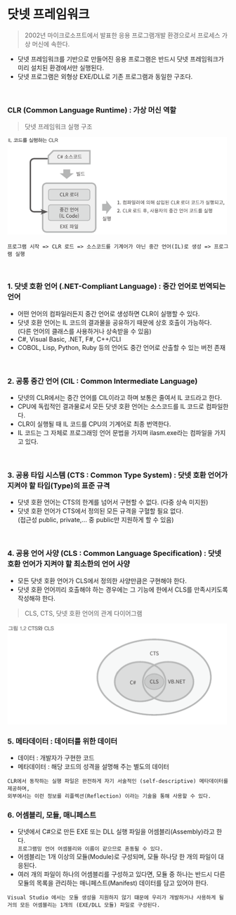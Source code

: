 # 닷넷 프레임워크
> 2002년 마이크로소프트에서 발표한 응용 프로그램개발 환경으로서 프로세스 가상 머신에 속한다.
- 닷넷 프레임워크를 기반으로 만들어진 응용 프로그램은 반드시 닷넷 프레임워크가 미리 설치된 환경에서만 실행된다.
- 닷넷 프로그램은 외형상 EXE/DLL로 기존 프로그램과 동일한 구조다.
<br>

### CLR (Common Language Runtime) : 가상 머신 역할
> 닷넷 프레임워크 실행 구조
<img src="./Images/1_1.png" width="500"/>

```
프로그램 시작 => CLR 로드 => 소스코드를 기계어가 아닌 중간 언어(IL)로 생성 => 프로그램 실행
```
<br>

### 1. 닷넷 호환 언어 (.NET-Compliant Language) : 중간 언어로 번역되는 언어
- 어떤 언어의 컴파일러든지 중간 언어로 생성하면 CLR이 실행할 수 있다.
- 닷넷 호환 언어는 IL 코드의 결과물을 공유하기 때문에 상호 호출이 가능하다.   
(다른 언어의 클래스를 사용하거나 상속받을 수 있음)
- C#, Visual Basic,  .NET, F#, C++/CLI
- COBOL, Lisp, Python, Ruby 등의 언어도 중간 언어로 산출할 수 있는 버전 존재
<br>

### 2. 공통 중간 언어 (CIL : Common Intermediate Language)
- 닷넷의 CLR에서는 중간 언어를 CIL이라고 하며 보통은 줄여서 IL 코드라고 한다.
- CPU에 독립적인 결과물로서 모든 닷넷 호환 언어는 소스코드를 IL 코드로 컴파일한다.
- CLR이 실행될 때 IL 코드를 CPU의 기계어로 최종 번역한다.
- IL 코드는 그 자체로 프로그래밍 언어 문법을 가지며 ilasm.exe라는 컴파일을 가지고 있다.   
<br>

### 3. 공용 타입 시스템 (CTS : Common Type System) : 닷넷 호환 언어가 지켜야 할 타입(Type)의 표준 규격
- 닷넷 호환 언어는 CTS의 한계를 넘어서 구현할 수 없다. (다중 상속 미지원)
- 닷넷 호환 언어가 CTS에서 정의된 모든 규격을 구혈할 필요 없다.   
(접근성 public, private,... 중 public만 지원하게 할 수 있음)
<br>

### 4. 공용 언어 사양 (CLS : Common Language Specification) : 닷넷 호환 언어가 지켜야 할 최소한의 언어 사양
- 모든 닷넷 호환 언어가 CLS에서 정의한 사양만큼은 구현해야 한다.
- 닷넷 호환 언어끼리 호출해야 하는 경우에는 그 기능에 한에서 CLS를 만족시키도록 작성해햐 한다.
> CLS, CTS, 닷넷 호환 언어의 관계 다이어그램
<img src="./Images/1_2.png" width="500"/>
<br>

### 5. 메타데이터 : 데이터를 위한 데이터
- 데이터 : 개발자가 구현한 코드
- 메타데이터 : 해당 코드의 성격을 설명해 주는 별도의 데이터
```
CLR에서 동작하는 실행 파일은 완전하게 자기 서술적인 (self-descriptive) 메타데이터를 제공하며,
외부에서는 이런 정보를 리플렉션(Reflection) 이라는 기술을 통해 사용할 수 있다.
```

### 6. 어셈블리, 모듈, 매니페스트
- 닷넷에서 C#으로 만든 EXE 또는 DLL 실행 파일을 어셈블리(Assembly)라고 한다.    
`프로그램밍 언어 어셈블리와 이름이 같으므로 혼동될 수 있다.`
- 어셈블리는 1개 이상의 모듈(Module)로 구성되며, 모듈 하나당 한 개의 파일이 대응된다.
- 여러 개의 파일이 하나의 어셈블리를 구성하고 있다면, 모듈 중 하나는 반드시 다른 모듈의 목록을 관리하는 매니페스트(Manifest) 데이터를 담고 있어야 한다.

```
Visual Studio 에서는 모듈 생성을 지원하지 않기 떄문에 우리가 개발하거나 사용하게 될 거의 모든 어셈블리는 1개의 (EXE/DLL 모듈) 파일로 구성된다.
```





